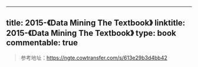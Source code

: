 
---
title: 2015-《Data Mining The Textbook》
linktitle: 2015-《Data Mining The Textbook》
type: book
commentable: true
---

> 参考地址：https://ngte.cowtransfer.com/s/613e29b3d4bb42

    